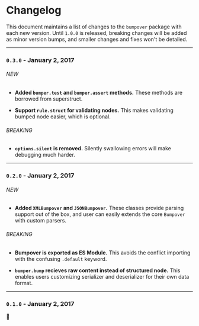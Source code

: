 # Changelog
This document maintains a list of changes to the `bumpover` package with each new version. Until `1.0.0` is released, breaking changes will be added as minor version bumps, and smaller changes and fixes won't be detailed.


---


### `0.3.0` - January 2, 2017

###### NEW
- **Added `bumper.test` and `bumper.assert` methods.** These methods are borrowed from superstruct.

- **Support `rule.struct` for validating nodes.** This makes validating bumped node easier, which is optional.

###### BREAKING
- **`options.silent` is removed.** Silently swallowing errors will make debugging much harder.


---


### `0.2.0` - January 2, 2017

###### NEW
- **Added `XMLBumpover` and `JSONBumpover`.** These classes provide parsing support out of the box, and user can easily extends the core `Bumpover` with custom parsers.

###### BREAKING
- **Bumpover is exported as ES Module.** This avoids the conflict importing with the confusing `.default` keyword.

- **`bumper.bump` recieves raw content instead of structured node.** This enables users customizing serializer and deserializer for their own data format.


---


### `0.1.0` - January 2, 2017

🎉
